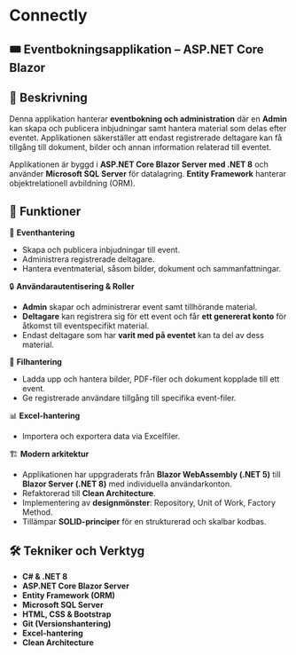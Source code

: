# Connectly 

## 🎟️ Eventbokningsapplikation – ASP.NET Core Blazor  

## 📌 Beskrivning  
Denna applikation hanterar **eventbokning och administration** där en **Admin** kan skapa och publicera inbjudningar samt hantera material som delas efter eventet. Applikationen säkerställer att endast registrerade deltagare kan få tillgång till dokument, bilder och annan information relaterad till eventet.  

Applikationen är byggd i **ASP.NET Core Blazor Server med .NET 8** och använder **Microsoft SQL Server** för datalagring. **Entity Framework** hanterar objektrelationell avbildning (ORM).  

## 🔧 Funktioner  

📅 **Eventhantering**  
- Skapa och publicera inbjudningar till event.  
- Administrera registrerade deltagare.  
- Hantera eventmaterial, såsom bilder, dokument och sammanfattningar.  

🔒 **Användarautentisering & Roller**  
- **Admin** skapar och administrerar event samt tillhörande material.  
- **Deltagare** kan registrera sig för ett event och får **ett genererat konto** för åtkomst till eventspecifikt material.  
- Endast deltagare som har **varit med på eventet** kan ta del av dess material.  

📂 **Filhantering**  
- Ladda upp och hantera bilder, PDF-filer och dokument kopplade till ett event.  
- Ge registrerade användare tillgång till specifika event-filer.  

📊 **Excel-hantering**  
- Importera och exportera data via Excelfiler.  

🏗️ **Modern arkitektur**  
- Applikationen har uppgraderats från **Blazor WebAssembly (.NET 5)** till **Blazor Server (.NET 8)** med individuella användarkonton.  
- Refaktorerad till **Clean Architecture**.  
- Implementering av **designmönster**: Repository, Unit of Work, Factory Method.  
- Tillämpar **SOLID-principer** för en strukturerad och skalbar kodbas.  

## 🛠️ Tekniker och Verktyg  
- **C# & .NET 8**  
- **ASP.NET Core Blazor Server**  
- **Entity Framework (ORM)**  
- **Microsoft SQL Server**  
- **HTML, CSS & Bootstrap**  
- **Git (Versionshantering)**  
- **Excel-hantering**  
- **Clean Architecture**  
